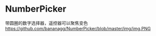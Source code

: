 # NumberPicker
带圆圈的数字选择器，遥控器可以聚焦变色
https://github.com/bananagg/NumberPicker/blob/master/img/img.PNG
